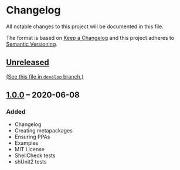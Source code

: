 Changelog
=========

[ Encoding: UTF-8; Syntax: GitHub Flavored Markdown ]:#

All notable changes to this project will be documented in this file.

The format is based on [Keep a Changelog][] and this project adheres to
[Semantic Versioning][].


[Unreleased][]
--------------

[(See this file in `develop` branch.)][Development Changelog]


[1.0.0][] – 2020-06-08
----------------------

### Added

- Changelog
- Creating metapackages
- Ensuring PPAs
- Examples
- MIT License
- ShellCheck tests
- shUnit2 tests


[Keep a Changelog]: http://keepachangelog.com/en/1.0.0/
[Semantic Versioning]: http://semver.org/spec/v2.0.0.html
[Development Changelog]:
  https://github.com/henrik-leppa/hfl-apt-metapackage-installer/blob/develop/CHANGELOG.md
[Unreleased]:
  https://github.com/henrik-leppa/hfl-apt-metapackage-installer/compare/master...develop
[1.0.0]:
  https://github.com/henrik-leppa/hfl-apt-metapackage-installer/compare/44742d4aea9590f967d806605f5eb9a241bc4712...1.0.0
